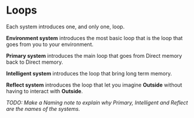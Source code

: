 # Loops

Each system introduces one, and only one, loop.

**Environment system** introduces the most basic loop that is the loop that goes from you to your environment.

**Primary system** introduces the main loop that goes from Direct memory back to Direct memory.

**Intelligent system** introduces the loop that bring long term memory.

**Reflect system** introduces the loop that let you imagine **Outside** without having to interact with **Outside**.

*TODO: Make a Naming note to explain why Primary, Intelligent and Reflect are the names of the systems.*
